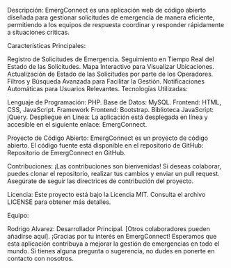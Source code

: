 Descripción:
EmergConnect es una aplicación web de código abierto diseñada para gestionar solicitudes de emergencia de manera eficiente, permitiendo a los equipos de respuesta coordinar y responder rápidamente a situaciones críticas.

Características Principales:

Registro de Solicitudes de Emergencia.
Seguimiento en Tiempo Real del Estado de las Solicitudes.
Mapa Interactivo para Visualizar Ubicaciones.
Actualización de Estado de las Solicitudes por parte de los Operadores.
Filtros y Búsqueda Avanzada para Facilitar la Gestión.
Notificaciones Automáticas para Usuarios Relevantes.
Tecnologías Utilizadas:

Lenguaje de Programación: PHP.
Base de Datos: MySQL.
Frontend: HTML, CSS, JavaScript.
Framework Frontend: Bootstrap.
Biblioteca JavaScript: jQuery.
Despliegue en Línea:
La aplicación está desplegada en línea y accesible en el siguiente enlace: EmergConnect.

Proyecto de Código Abierto:
EmergConnect es un proyecto de código abierto. El código fuente está disponible en el repositorio de GitHub: Repositorio de EmergConnect en GitHub.

Contribuciones:
¡Las contribuciones son bienvenidas! Si deseas colaborar, puedes clonar el repositorio, realizar tus cambios y enviar un pull request. Asegúrate de seguir las directrices de contribución del proyecto.

Licencia:
Este proyecto está bajo la Licencia MIT. Consulta el archivo LICENSE para obtener más detalles.

Equipo:

Rodrigo Alvarez: Desarrollador Principal.
[Otros colaboradores pueden añadirse aquí].
¡Gracias por tu interés en EmergConnect! Esperamos que esta aplicación contribuya a mejorar la gestión de emergencias en todo el mundo. Si tienes alguna pregunta o sugerencia, no dudes en ponerte en contacto con nosotros.
